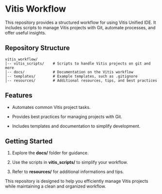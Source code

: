 # Vitis Workflow

This repository provides a structured workflow for using Vitis Unified IDE. It includes scripts to manage Vitis projects with Git, automate processes, and offer useful insights.

## Repository Structure

```
vitis_workflow/
│-- vitis_scripts/    # Scripts to handle Vitis projects on git and more
│-- docs/             # Documentation on the Vitis workflow
│-- templates/        # Example templates, such as .gitignore
│-- resources/        # Additional resources, tips, and best practices
```

## Features

- Automates common Vitis project tasks.

- Provides best practices for managing projects with Git.

- Includes templates and documentation to simplify development.

## Getting Started

1. Explore the **docs/** folder for guidance.

2. Use the scripts in **vitis_scripts/** to simplify your workflow.

3. Refer to **resources/** for additional informations and tips.

This repository is designed to help you efficiently manage Vitis projects while maintaining a clean and organized workflow.


